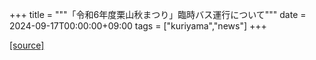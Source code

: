 +++
title = """「令和6年度栗山秋まつり」臨時バス運行について"""
date = 2024-09-17T00:00:00+09:00
tags = ["kuriyama","news"]
+++


[[source]](https://www.town.kuriyama.hokkaido.jp/soshiki/47/28200.html)
